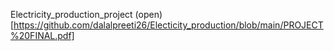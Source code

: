 Electricity_production_project (open) [https://github.com/dalalpreeti26/Electicity_production/blob/main/PROJECT%20FINAL.pdf] 

